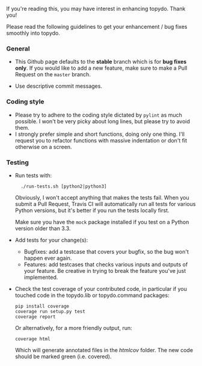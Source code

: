 If you're reading this, you may have interest in enhancing topydo. Thank you!

Please read the following guidelines to get your enhancement / bug fixes
smoothly into topydo.

### General

* This Github page defaults to the **stable** branch which is for **bug fixes
  only**. If you would like to add a new feature, make sure to make a Pull
  Request on the `master` branch.

* Use descriptive commit messages.

### Coding style

* Please try to adhere to the coding style dictated by `pylint` as much
  possible. I won't be very picky about long lines, but please try to avoid
  them.
* I strongly prefer simple and short functions, doing only one thing. I'll
  request you to refactor functions with massive indentation or don't fit
  otherwise on a screen.

### Testing

* Run tests with:

        ./run-tests.sh [python2|python3]

  Obviously, I won't accept anything that makes the tests fail. When you submit
  a Pull Request, Travis CI will automatically run all tests for various Python
  versions, but it's better if you run the tests locally first.

  Make sure you have the `mock` package installed if you test on a Python
  version older than 3.3.
* Add tests for your change(s):
  * Bugfixes: add a testcase that covers your bugfix, so the bug won't happen
    ever again.
  * Features: add testcases that checks various inputs and outputs of your
    feature. Be creative in trying to break the feature you've just implemented.
* Check the test coverage of your contributed code, in particular if you
  touched code in the topydo.lib or topydo.command packages:

      pip install coverage
      coverage run setup.py test
      coverage report

  Or alternatively, for a more friendly output, run:

      coverage html

  Which will generate annotated files in the *htmlcov* folder. The new code
  should be marked green (i.e. covered).

